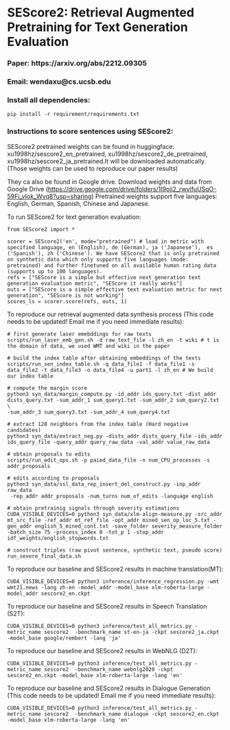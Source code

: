 <h1>SEScore2: Retrieval Augmented Pretraining for Text Generation Evaluation</h1>

<h3>Paper: https://arxiv.org/abs/2212.09305</h3>

<h3>Email: wendaxu@cs.ucsb.edu</h3>

<h3>Install all dependencies:</h3>

````
pip install -r requirement/requirements.txt
````

<h3>Instructions to score sentences using SEScore2:</h3>

SEScore2 pretrained weights can be found in huggingface: xu1998hz/sescore2_en_pretrained, xu1998hz/sescore2_de_pretrained, xu1998hz/sescore2_ja_pretrained.It will be downloaded automatically. (Those weights can be used to reproduce our paper results)

They ca also be found in Google drive. Download weights and data from Google Drive (https://drive.google.com/drive/folders/1I9oji2_rwvifuUSqO-59Fi_vIok_Wvq8?usp=sharing)
Pretrained weights support five languages: English, German, Spanish, Chinese and Japanese.

To run SEScore2 for text generation evaluation:

````
from SEScore2 import *

scorer = SEScore2('en', mode="pretrained") # load in metric with specified language, en (English), de (German), ja ('Japanese'),  es ('Spanish'), zh ('Chinese'). We have SEScore2 that is only pretrained on synthetic data which only supports five languages (mode: pretrained) and further finetuned on all available human rating data (supports up to 100 languages).
refs = ["SEScore is a simple but effective next generation text generation evaluation metric", "SEScore it really works"]
outs = ["SEScore is a simple effective text evaluation metric for next generation", "SEScore is not working"]
scores_ls = scorer.score(refs, outs, 1)
````

To reproduce our retrieval augmented data synthesis process (This code needs to be updated! Email me if you need immediate results):

````
# first generate laser emebddings for raw texts
scripts/run_laser_emb_gen.sh -d raw_text_file -l zh_en -t wiki # t is the domain of data, we used WMT and wiki in the paper

# build the index table after obtaining embeddings of the texts
scripts/run_sen_index_table.sh -q data_file1 -f data_file1 -s data_file2 -t data_file3 -o data_file4 -u part1 -l zh_en # We build our index table 

# compute the margin score 
python3 syn_data/margin_compute.py -id_addr ids_query.txt -dist_addr dists_query.txt -sum_addr_1 sum_query1.txt -sum_addr_2 sum_query2.txt \
-sum_addr_3 sum_query3.txt -sum_addr_4 sum_query4.txt

# extract 128 neighbors from the index table (Hard negative candidates)
python3 syn_data/extract_neg.py -dists_addr dists_query_file -ids_addr ids_query_file -query_addr query_raw_data -val_addr value_raw_data 

# obtain proposals to edits
scripts/run_edit_ops.sh -p paied_data_file -n num_CPU_processes -s addr_proposals

# edits according to proposals
python3 syn_data/ssl_data_rep_insert_del_construct.py -inp_addr raw_data
 -rep_addr addr_proposals -num_turns num_of_edits -language english

# obtain pretrainig signals through severity estimations
CUDA_VISIBLE_DEVICES=0 python3 syn_data/xlm-align-measure.py -src_addr mt_src_file -ref_addr mt_ref_file -opt_addr mined_sen_op_loc_5.txt -gen_addr english_5_mined_cont.txt -save_folder severity_measure_folder -batch_size 75 -process_index 0 -tot_p 1 -stop_addr idf_weights/english_stopwords.txt

# construct triples (raw pivot sentence, synthetic text, pseudo score)
run_severe_final_data.sh
````

To reproduce our baseline and SEScore2 results in machine translation(MT):

````
CUDA_VISIBLE_DEVICES=0 python3 inference/inference_regression.py -wmt wmt21.news -lang zh-en -model_addr -model_base xlm-roberta-large -model_addr sescore2_en.ckpt
````

To reproduce our baseline and SEScore2 results in Speech Translation (S2T):

````
CUDA_VISIBLE_DEVICES=0 python3 inference/test_all_metrics.py -metric_name sescore2  -benchmark_name st-en-ja -ckpt sescore2_ja.ckpt -model_base google/rembert -lang 'ja'
````

To reproduce our baseline and SEScore2 results in WebNLG (D2T):

````
CUDA_VISIBLE_DEVICES=0 python3 inference/test_all_metrics.py -metric_name sescore2  -benchmark_name webnlg2020 -ckpt sescore2_en.ckpt -model_base xlm-roberta-large -lang 'en'
````

To reproduce our baseline and SEScore2 results in Dialogue Generation (This code needs to be updated! Email me if you need immediate results):

````
CUDA_VISIBLE_DEVICES=0 python3 inference/test_all_metrics.py -metric_name sescore2  -benchmark_name dialogue -ckpt sescore2_en.ckpt -model_base xlm-roberta-large -lang 'en'
````
